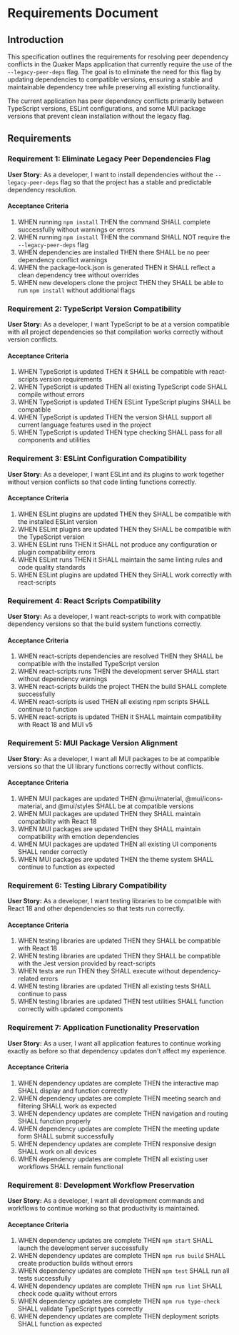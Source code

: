 # Requirements Document

## Introduction

This specification outlines the requirements for resolving peer dependency conflicts in the Quaker Maps application that currently require the use of the `--legacy-peer-deps` flag. The goal is to eliminate the need for this flag by updating dependencies to compatible versions, ensuring a stable and maintainable dependency tree while preserving all existing functionality.

The current application has peer dependency conflicts primarily between TypeScript versions, ESLint configurations, and some MUI package versions that prevent clean installation without the legacy flag.

## Requirements

### Requirement 1: Eliminate Legacy Peer Dependencies Flag

**User Story:** As a developer, I want to install dependencies without the `--legacy-peer-deps` flag so that the project has a stable and predictable dependency resolution.

#### Acceptance Criteria

1. WHEN running `npm install` THEN the command SHALL complete successfully without warnings or errors
2. WHEN running `npm install` THEN the command SHALL NOT require the `--legacy-peer-deps` flag
3. WHEN dependencies are installed THEN there SHALL be no peer dependency conflict warnings
4. WHEN the package-lock.json is generated THEN it SHALL reflect a clean dependency tree without overrides
5. WHEN new developers clone the project THEN they SHALL be able to run `npm install` without additional flags

### Requirement 2: TypeScript Version Compatibility

**User Story:** As a developer, I want TypeScript to be at a version compatible with all project dependencies so that compilation works correctly without version conflicts.

#### Acceptance Criteria

1. WHEN TypeScript is updated THEN it SHALL be compatible with react-scripts version requirements
2. WHEN TypeScript is updated THEN all existing TypeScript code SHALL compile without errors
3. WHEN TypeScript is updated THEN ESLint TypeScript plugins SHALL be compatible
4. WHEN TypeScript is updated THEN the version SHALL support all current language features used in the project
5. WHEN TypeScript is updated THEN type checking SHALL pass for all components and utilities

### Requirement 3: ESLint Configuration Compatibility

**User Story:** As a developer, I want ESLint and its plugins to work together without version conflicts so that code linting functions correctly.

#### Acceptance Criteria

1. WHEN ESLint plugins are updated THEN they SHALL be compatible with the installed ESLint version
2. WHEN ESLint plugins are updated THEN they SHALL be compatible with the TypeScript version
3. WHEN ESLint runs THEN it SHALL not produce any configuration or plugin compatibility errors
4. WHEN ESLint runs THEN it SHALL maintain the same linting rules and code quality standards
5. WHEN ESLint plugins are updated THEN they SHALL work correctly with react-scripts

### Requirement 4: React Scripts Compatibility

**User Story:** As a developer, I want react-scripts to work with compatible dependency versions so that the build system functions correctly.

#### Acceptance Criteria

1. WHEN react-scripts dependencies are resolved THEN they SHALL be compatible with the installed TypeScript version
2. WHEN react-scripts runs THEN the development server SHALL start without dependency warnings
3. WHEN react-scripts builds the project THEN the build SHALL complete successfully
4. WHEN react-scripts is used THEN all existing npm scripts SHALL continue to function
5. WHEN react-scripts is updated THEN it SHALL maintain compatibility with React 18 and MUI v5

### Requirement 5: MUI Package Version Alignment

**User Story:** As a developer, I want all MUI packages to be at compatible versions so that the UI library functions correctly without conflicts.

#### Acceptance Criteria

1. WHEN MUI packages are updated THEN @mui/material, @mui/icons-material, and @mui/styles SHALL be at compatible versions
2. WHEN MUI packages are updated THEN they SHALL maintain compatibility with React 18
3. WHEN MUI packages are updated THEN they SHALL maintain compatibility with emotion dependencies
4. WHEN MUI packages are updated THEN all existing UI components SHALL render correctly
5. WHEN MUI packages are updated THEN the theme system SHALL continue to function as expected

### Requirement 6: Testing Library Compatibility

**User Story:** As a developer, I want testing libraries to be compatible with React 18 and other dependencies so that tests run correctly.

#### Acceptance Criteria

1. WHEN testing libraries are updated THEN they SHALL be compatible with React 18
2. WHEN testing libraries are updated THEN they SHALL be compatible with the Jest version provided by react-scripts
3. WHEN tests are run THEN they SHALL execute without dependency-related errors
4. WHEN testing libraries are updated THEN all existing tests SHALL continue to pass
5. WHEN testing libraries are updated THEN test utilities SHALL function correctly with updated components

### Requirement 7: Application Functionality Preservation

**User Story:** As a user, I want all application features to continue working exactly as before so that dependency updates don't affect my experience.

#### Acceptance Criteria

1. WHEN dependency updates are complete THEN the interactive map SHALL display and function correctly
2. WHEN dependency updates are complete THEN meeting search and filtering SHALL work as expected
3. WHEN dependency updates are complete THEN navigation and routing SHALL function properly
4. WHEN dependency updates are complete THEN the meeting update form SHALL submit successfully
5. WHEN dependency updates are complete THEN responsive design SHALL work on all devices
6. WHEN dependency updates are complete THEN all existing user workflows SHALL remain functional

### Requirement 8: Development Workflow Preservation

**User Story:** As a developer, I want all development commands and workflows to continue working so that productivity is maintained.

#### Acceptance Criteria

1. WHEN dependency updates are complete THEN `npm start` SHALL launch the development server successfully
2. WHEN dependency updates are complete THEN `npm run build` SHALL create production builds without errors
3. WHEN dependency updates are complete THEN `npm test` SHALL run all tests successfully
4. WHEN dependency updates are complete THEN `npm run lint` SHALL check code quality without errors
5. WHEN dependency updates are complete THEN `npm run type-check` SHALL validate TypeScript types correctly
6. WHEN dependency updates are complete THEN deployment scripts SHALL function as expected